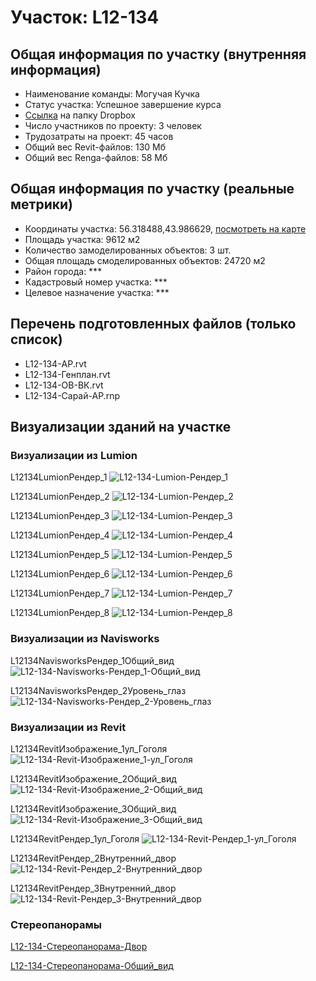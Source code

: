 # Участок: L12-134
## Общая информация по участку (внутренняя информация)
+ Наименование команды: Могучая Кучка
+ Статус участка: Успешное завершение курса
+ [Ссылка](https://www.dropbox.com/sh/wvvgv1nw1iqred9/AADT9x1zXV98PQUuJ-w16_dSa/L12_134?dl=0) на папку Dropbox
+ Число участников по проекту: 3 человек
+ Трудозатраты на проект: 45 часов
+ Общий вес Revit-файлов: 130 Мб
+ Общий вес Renga-файлов: 58 Мб
## Общая информация по участку (реальные метрики)
+ Координаты участка: 56.318488,43.986629, [посмотреть на карте](yandex.ru/maps/47/nizhny-novgorod/?ll=56.318488%2C43.986629&z=19)
+ Площадь участка: 9612 м2
+ Количество замоделированных объектов: 3 шт.
+ Общая площадь смоделированных объектов: 24720 м2
+ Район города: *** 
+ Кадастровый номер участка: *** 
+ Целевое назначение участка: *** 
## Перечень подготовленных файлов (только список)
+ L12-134-АР.rvt
+ L12-134-Генплан.rvt
+ L12-134-ОВ-ВК.rvt
+ L12-134-Сарай-АР.rnp
## Визуализации зданий на участке
### Визуализации из Lumion
L12134LumionРендер_1
![L12-134-Lumion-Рендер_1](/Images/L12_134/L12-134-Lumion-Рендер_1_Compressed.jpg)

L12134LumionРендер_2
![L12-134-Lumion-Рендер_2](/Images/L12_134/L12-134-Lumion-Рендер_2_Compressed.jpg)

L12134LumionРендер_3
![L12-134-Lumion-Рендер_3](/Images/L12_134/L12-134-Lumion-Рендер_3_Compressed.jpg)

L12134LumionРендер_4
![L12-134-Lumion-Рендер_4](/Images/L12_134/L12-134-Lumion-Рендер_4_Compressed.jpg)

L12134LumionРендер_5
![L12-134-Lumion-Рендер_5](/Images/L12_134/L12-134-Lumion-Рендер_5_Compressed.jpg)

L12134LumionРендер_6
![L12-134-Lumion-Рендер_6](/Images/L12_134/L12-134-Lumion-Рендер_6_Compressed.jpg)

L12134LumionРендер_7
![L12-134-Lumion-Рендер_7](/Images/L12_134/L12-134-Lumion-Рендер_7_Compressed.jpg)

L12134LumionРендер_8
![L12-134-Lumion-Рендер_8](/Images/L12_134/L12-134-Lumion-Рендер_8_Compressed.jpg)

### Визуализации из Navisworks
L12134NavisworksРендер_1Общий_вид
![L12-134-Navisworks-Рендер_1-Общий_вид](/Images/L12_134/L12-134-Navisworks-Рендер_1-Общий_вид_Compressed.jpg)

L12134NavisworksРендер_2Уровень_глаз
![L12-134-Navisworks-Рендер_2-Уровень_глаз](/Images/L12_134/L12-134-Navisworks-Рендер_2-Уровень_глаз_Compressed.jpg)

### Визуализации из Revit
L12134RevitИзображение_1ул_Гоголя
![L12-134-Revit-Изображение_1-ул_Гоголя](/Images/L12_134/L12-134-Revit-Изображение_1-ул_Гоголя_Compressed.jpg)

L12134RevitИзображение_2Общий_вид
![L12-134-Revit-Изображение_2-Общий_вид](/Images/L12_134/L12-134-Revit-Изображение_2-Общий_вид_Compressed.jpg)

L12134RevitИзображение_3Общий_вид
![L12-134-Revit-Изображение_3-Общий_вид](/Images/L12_134/L12-134-Revit-Изображение_3-Общий_вид_Compressed.jpg)

L12134RevitРендер_1ул_Гоголя
![L12-134-Revit-Рендер_1-ул_Гоголя](/Images/L12_134/L12-134-Revit-Рендер_1-ул_Гоголя_Compressed.jpg)

L12134RevitРендер_2Внутренний_двор
![L12-134-Revit-Рендер_2-Внутренний_двор](/Images/L12_134/L12-134-Revit-Рендер_2-Внутренний_двор_Compressed.jpg)

L12134RevitРендер_3Внутренний_двор
![L12-134-Revit-Рендер_3-Внутренний_двор](/Images/L12_134/L12-134-Revit-Рендер_3-Внутренний_двор_Compressed.jpg)

### Стереопанорамы
[L12-134-Стереопанорама-Двор](https://pano.autodesk.com/pano.html?url=jpgs/5b119bf4-79c3-478b-ab7e-6ef92ce82e8e&version=2)

[L12-134-Стереопанорама-Общий_вид](https://pano.autodesk.com/pano.html?url=jpgs/89cb6393-72d6-4521-a306-17af12ae3844&version=2)

